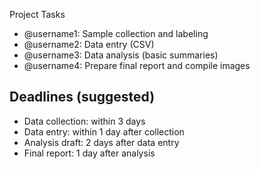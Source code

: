 Project Tasks

- @username1: Sample collection and labeling
- @username2: Data entry (CSV)
- @username3: Data analysis (basic summaries)
- @username4: Prepare final report and compile images

## Deadlines (suggested)
- Data collection: within 3 days
- Data entry: within 1 day after collection
- Analysis draft: 2 days after data entry
- Final report: 1 day after analysis
